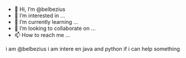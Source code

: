 - 👋 Hi, I’m @belbezius
- 👀 I’m interested in ...
- 🌱 I’m currently learning ...
- 💞️ I’m looking to collaborate on ...
- 📫 How to reach me ...

<!---
belbezius/belbezius is a ✨ special ✨ repository because its `README.md` (this file) appears on your GitHub profile.
You can click the Preview link to take a look at your changes.-->
i am  @belbezius
i am intere en java and python
if i can help something 
